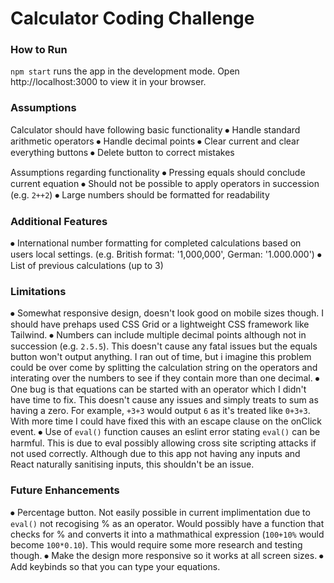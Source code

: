 # Calculator Coding Challenge

### How to Run
`npm start` runs the app in the development mode.
Open http://localhost:3000 to view it in your browser.

### Assumptions
Calculator should have following basic functionality
⦁	Handle standard arithmetic operators
⦁	Handle decimal points
⦁	Clear current and clear everything buttons
⦁	Delete button to correct mistakes

Assumptions regarding functionality
⦁	Pressing equals should conclude current equation
⦁	Should not be possible to apply operators in succession (e.g. `2++2`)
⦁	Large numbers should be formatted for readability

### Additional Features
⦁	International number formatting for completed calculations based on users local settings. (e.g. British format: '1,000,000', German: '1.000.000')
⦁	List of previous calculations (up to 3)

### Limitations
⦁	Somewhat responsive design, doesn't look good on mobile sizes though. I should have prehaps used CSS Grid or a lightweight CSS framework like Tailwind.
⦁	Numbers can include multiple decimal points although not in succession (e.g. `2.5.5`). This doesn't cause any fatal issues but the equals button won't output anything. I ran out of time, but i imagine this problem could be over come by splitting the calculation string on the operators and interating over the numbers to see if they contain more than one decimal.
⦁	One bug is that equations can be started with an operator which I didn't have time to fix. This doesn't cause any issues and simply treats to sum as having a zero. For example, `+3+3` would output `6` as it's treated like `0+3+3`. With more time I could have fixed this with an escape clause on the onClick event.
⦁	Use of `eval()` function causes an eslint error stating `eval()` can be harmful. This is due to eval possibly allowing cross site scripting attacks if not used correctly. Although due to this app not having any inputs and React naturally sanitising inputs, this shouldn't be an issue.

### Future Enhancements
⦁	Percentage button. Not easily possible in current implimentation due to `eval()` not recogising % as an operator. Would possibly have a function that checks for % and converts it into a mathmathical expression (`100+10%` would become `100*0.10`). This would require some more research and testing though.
⦁	Make the design more responsive so it works at all screen sizes.
⦁	Add keybinds so that you can type your equations. 





